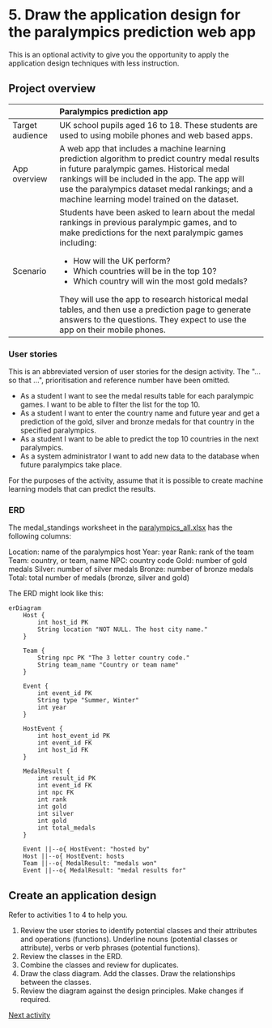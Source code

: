 # 5. Draw the application design for the paralympics prediction web app

This is an optional activity to give you the opportunity to apply the application design techniques with less
instruction.

## Project overview

|                 | Paralympics prediction app                                                                                                                                                                                                                                                                                                                                                                                                                                                                 |
|:----------------|:-------------------------------------------------------------------------------------------------------------------------------------------------------------------------------------------------------------------------------------------------------------------------------------------------------------------------------------------------------------------------------------------------------------------------------------------------------------------------------------------|
| Target audience | UK school pupils aged 16 to 18. These students are used to using mobile phones and web based apps.                                                                                                                                                                                                                                                                                                                                                                                         |
| App overview    | A web app that includes a machine learning prediction algorithm to predict country medal results in future paralympic games. Historical medal rankings will be included in the app. The app will use the paralympics dataset medal rankings; and a machine learning model trained on the dataset.                                                                                                                                                                                          |
| Scenario        | Students have been asked to learn about the medal rankings in previous paralympic games, and to make predictions for the next paralympic games including: <ul><li>How will the UK perform?</li><li>Which countries will be in the top 10?</li><li>Which country will win the most gold medals?</li></ul>They will use the app to research historical medal tables, and then use a prediction page to generate answers to the questions. They expect to use the app on their mobile phones. |

### User stories

This is an abbreviated version of user stories for the design activity. The "... so that ...", prioritisation and
reference number have been omitted.

- As a student I want to see the medal results table for each paralympic games. I want to be able to filter the list for
  the top 10.
- As a student I want to enter the country name and future year and get a prediction of the gold, silver and bronze
  medals for that country in the specified paralympics.
- As a student I want to be able to predict the top 10 countries in the next paralympics.
- As a system administrator I want to add new data to the database when future paralympics take place.

For the purposes of the activity, assume that it is possible to create machine learning models that can predict the
results.

### ERD

The medal_standings worksheet in the [paralympics_all.xlsx](../../src/tutorialpkg/data_db_activity/paralympics_all.xlsx)
has the following columns:

Location: name of the paralympics host
Year: year
Rank: rank of the team
Team: country, or team, name
NPC: country code
Gold: number of gold medals
Silver: number of silver medals
Bronze: number of bronze medals
Total: total number of medals (bronze, silver and gold)

The ERD might look like this:

```mermaid
erDiagram
    Host {
        int host_id PK
        String location "NOT NULL. The host city name."
    }

    Team {
        String npc PK "The 3 letter country code."
        String team_name "Country or team name"
    }

    Event {
        int event_id PK
        String type "Summer, Winter"
        int year
    }

    HostEvent {
        int host_event_id PK
        int event_id FK
        int host_id FK
    }

    MedalResult {
        int result_id PK
        int event_id FK
        int npc FK
        int rank
        int gold
        int silver
        int gold
        int total_medals
    }

    Event ||--o{ HostEvent: "hosted by"
    Host ||--o{ HostEvent: hosts
    Team ||--o{ MedalResult: "medals won"
    Event ||--o{ MedalResult: "medal results for"
```

## Create an application design

Refer to activities 1 to 4 to help you.

1. Review the user stories to identify potential classes and their attributes and operations (functions). Underline
   nouns (potential classes or attribute), verbs or verb phrases (potential functions).
2. Review the classes in the ERD.
3. Combine the classes and review for duplicates.
4. Draw the class diagram. Add the classes. Draw the relationships between the classes.
5. Review the diagram against the design principles. Make changes if required.

[Next activity](7-6-genAI.md)